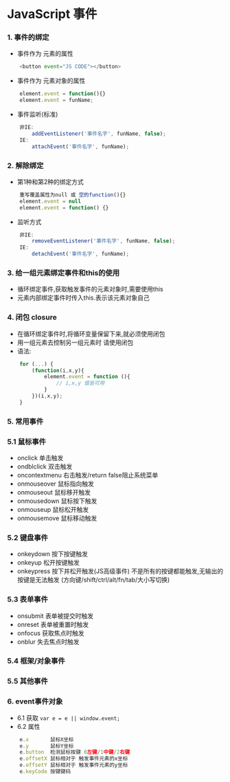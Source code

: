 

# JavaScript 事件

### 1. 事件的绑定
- 事件作为 元素的属性
```javascript
    <button event="JS CODE"></button>
```
- 事件作为 元素对象的属性
```javascript
    element.event = function(){}
    element.event = funName;
```
- 事件监听(标准)
```javascript
    非IE:
        addEventListener('事件名字', funName, false);
    IE:
        attachEvent('事件名字', funName);
```

### 2. 解除绑定
- 第1种和第2种的绑定方式
```javascript
    重写覆盖属性为null 或 空的function(){}
    element.event = null
    element.event = function() {}
```
- 监听方式
```javascript
    非IE:
        removeEventListener('事件名字', funName, false);
    IE:
        detachEvent('事件名字', funName);
```

### 3. 给一组元素绑定事件和this的使用
- 循环绑定事件,获取触发事件的元素对象时,需要使用this
- 元素内部绑定事件时传入this.表示该元素对象自己

### 4. 闭包 closure
- 在循环绑定事件时,将循环变量保留下来,就必须使用闭包
- 用一组元素去控制另一组元素时 请使用闭包
- 语法:
```javascript
    for (...) {
        (function(i,x,y){
            element.event = function (){
                // i,x,y 值皆可用
            }
        })(i,x,y);
    }
```

### 5. 常用事件

### 5.1 鼠标事件

- onclick       单击触发
- ondblclick    双击触发
- oncontextmenu 右击触发/return false阻止系统菜单
- onmouseover   鼠标指向触发
- onmouseout    鼠标移开触发
- onmousedown   鼠标按下触发
- onmouseup     鼠标松开触发
- onmousemove   鼠标移动触发

### 5.2 键盘事件

- onkeydown     按下按键触发
- onkeyup       松开按键触发
- onkeypress    按下并松开触发(JS高级事件)
                不是所有的按键都能触发,无输出的按键是无法触发
                (方向键/shift/ctrl/alt/fn/tab/大小写切换)

### 5.3 表单事件

- onsubmit   表单被提交时触发
- onreset    表单被重置时触发
- onfocus    获取焦点时触发
- onblur     失去焦点时触发



### 5.4 框架/对象事件



### 5.5 其他事件



### 6. event事件对象
- 6.1 获取
`var e = e || window.event;`
- 6.2 属性
```javascript
    e.x       鼠标X坐标
    e.y       鼠标Y坐标
    e.button  检测鼠标按键 0左键/1中键/2右键
    e.offsetX 鼠标相对于 触发事件元素的x坐标
    e.offsetY 鼠标相对于 触发事件元素的y坐标
    e.keyCode 按键键码
```
